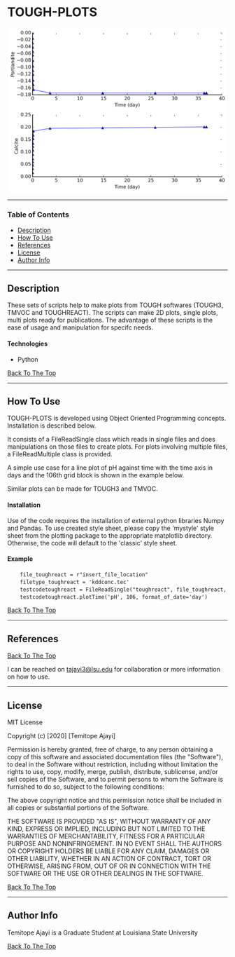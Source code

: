 # TOUGH-PLOTS

![Project Image](https://github.com/temmy222/tough_refactor/blob/master/images/Multi%20plot%20vs%20time.png)

> 

---

### Table of Contents

- [Description](#description)
- [How To Use](#how-to-use)
- [References](#references)
- [License](#license)
- [Author Info](#author-info)

---

## Description

These sets of scripts help to make plots from TOUGH softwares (TOUGH3, TMVOC and TOUGHREACT). The scripts can make 2D plots, single plots, multi plots ready for publications. The advantage of these scripts is the ease of usage and manipulation for specifc needs.

#### Technologies

- Python

[Back To The Top](#read-me-template)

---

## How To Use
TOUGH-PLOTS is developed using Object Oriented Programming concepts. Installation is described below. 

It consists of a FileReadSingle class which reads in single files and does manipulations on those files to create plots. For plots involving multiple files, a FileReadMultiple class is provided. 

A simple use case for a line plot of pH against time with the time axis in days and the 106th grid block is shown in the example below.

Similar plots can be made for TOUGH3 and TMVOC.

#### Installation
Use of the code requires the installation of external python libraries Numpy and Pandas. To use created style sheet, please copy the 'mystyle' style sheet from the plotting package to the appropriate matplotlib directory. Otherwise, the code will default to the 'classic' style sheet.


#### Example

```html
    file_toughreact = r"insert_file_location"
    filetype_toughreact = 'kddconc.tec'
    testcodetoughreact = FileReadSingle("toughreact", file_toughreact, filetype_toughreact)
    testcodetoughreact.plotTime('pH', 106, format_of_date='day')
```
[Back To The Top](#read-me-template)

---

## References
[Back To The Top](#read-me-template)

I can be reached on tajayi3@lsu.edu for collaboration or more information on how to use.

---

## License

MIT License

Copyright (c) [2020] [Temitope Ajayi]

Permission is hereby granted, free of charge, to any person obtaining a copy
of this software and associated documentation files (the "Software"), to deal
in the Software without restriction, including without limitation the rights
to use, copy, modify, merge, publish, distribute, sublicense, and/or sell
copies of the Software, and to permit persons to whom the Software is
furnished to do so, subject to the following conditions:

The above copyright notice and this permission notice shall be included in all
copies or substantial portions of the Software.

THE SOFTWARE IS PROVIDED "AS IS", WITHOUT WARRANTY OF ANY KIND, EXPRESS OR
IMPLIED, INCLUDING BUT NOT LIMITED TO THE WARRANTIES OF MERCHANTABILITY,
FITNESS FOR A PARTICULAR PURPOSE AND NONINFRINGEMENT. IN NO EVENT SHALL THE
AUTHORS OR COPYRIGHT HOLDERS BE LIABLE FOR ANY CLAIM, DAMAGES OR OTHER
LIABILITY, WHETHER IN AN ACTION OF CONTRACT, TORT OR OTHERWISE, ARISING FROM,
OUT OF OR IN CONNECTION WITH THE SOFTWARE OR THE USE OR OTHER DEALINGS IN THE
SOFTWARE.

[Back To The Top](#read-me-template)

---

## Author Info

Temitope Ajayi is a Graduate Student at Louisiana State University


[Back To The Top](#read-me-template)
